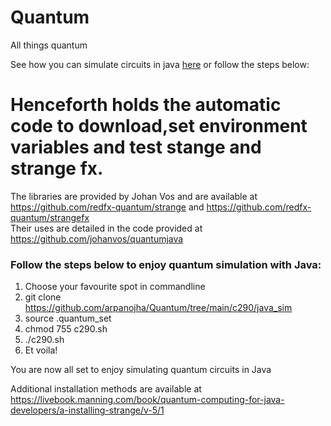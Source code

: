 # Quantum

All things quantum  


See how you can simulate circuits in java [here](https://github.com/arpanojha/Quantum/tree/main/c290/java_sim) or follow the steps below:

# Henceforth holds the automatic code to download,set environment variables and test stange and strange fx.   
The libraries are provided by Johan Vos and are available at https://github.com/redfx-quantum/strange  and https://github.com/redfx-quantum/strangefx  
Their uses are detailed in the code provided at https://github.com/johanvos/quantumjava    


### Follow the steps below to enjoy quantum simulation with Java:  
1) Choose your favourite spot in commandline 
2) git clone https://github.com/arpanojha/Quantum/tree/main/c290/java_sim
3) source .quantum_set
4) chmod 755 c290.sh
5) ./c290.sh
6) Et voila!


You are now all set to enjoy simulating quantum circuits in Java

Additional installation methods are available at https://livebook.manning.com/book/quantum-computing-for-java-developers/a-installing-strange/v-5/1   

